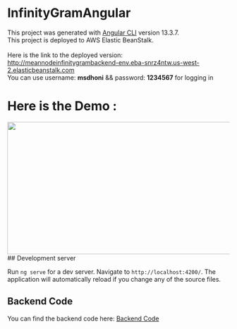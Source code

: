 # InfinityGramAngular

This project was generated with [Angular CLI](https://github.com/angular/angular-cli) version 13.3.7. <br>
This project is deployed to AWS Elastic BeanStalk. <br><br>
Here is the link to the deployed version: <br> 
<a href="http://meannodeinfinitygrambackend-env.eba-snrz4ntw.us-west-2.elasticbeanstalk.com">http://meannodeinfinitygrambackend-env.eba-snrz4ntw.us-west-2.elasticbeanstalk.com</a> </br>
You can use username: <b>msdhoni</b> && password: <b>1234567</b> for logging in 

# Here is the Demo :
<img height=300 width=550 src="https://user-images.githubusercontent.com/64702890/183501095-a5955867-0b5c-4281-a189-2664d4ce7cfa.gif">
## Development server

Run `ng serve` for a dev server. Navigate to `http://localhost:4200/`. The application will automatically reload if you change any of the source files.

## Backend Code

You can find the backend code here: <a href="https://github.com/rishirajreddy/MEAN_mini-insta-backend">Backend Code</a>
